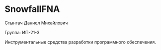 # SnowfallFNA

Стынгач Даниел Михайлович

Группа: ИП-21-3

Инструментальные средства разработки программного обеспечения.
